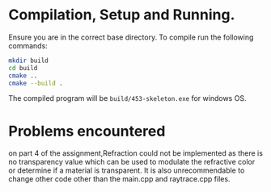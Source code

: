 # Compilation, Setup and Running.
Ensure you are in the correct base directory.
To compile run the following commands:
```bash
mkdir build
cd build
cmake ..
cmake --build .
```

The compiled program will be `build/453-skeleton.exe` for windows OS.

# Problems encountered
on part 4 of the assignment,Refraction could not be implemented as there is no
transparency value which can be used to modulate the refractive color or determine if a material is transparent.
It is also unrecommendable to change other code other than the main.cpp and 
raytrace.cpp files.